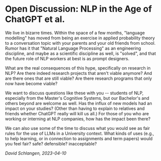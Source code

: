 # Open Discussion: NLP in the Age of ChatGPT et al.

We live in bizarre times. Within the space of a few months, "language modelling" has moved from being an exercise in applied probability theory to a conversation topic with your parents and your old friends from school. Rumor has it that "Natural Language Processing" as an engineering discipline, and maybe as a scientific discipline as well, is "solved", and that the future role of NLP workers at best is as prompt designers.

What are the real consequences of this hype, specifically on research in NLP? Are there indeed research projects that aren't viable anymore? And are there ones that are still viable? Are there research programs that only now have become viable?

We want to discuss questions like these with you -- students of NLP, especially from the Master's Cognitive Systems, but our Bachelor's and others beyond
are welcome as well. Has the influx of new models had an impact on your studies? (Other than having to explain to relatives and friends whether ChatGPT really will kill us all.) For those of you who are working or interning at NLP companies, how has the impact been there?

We can also use some of the time to discuss what you would see as fair rules for the use of LLMs in a University context. What kinds of uses (e.g., to help learning, or in connection to assignments and term papers) would you feel fair? safe? defensible? inacceptable?


*David Schlangen, 2023-04-10*
